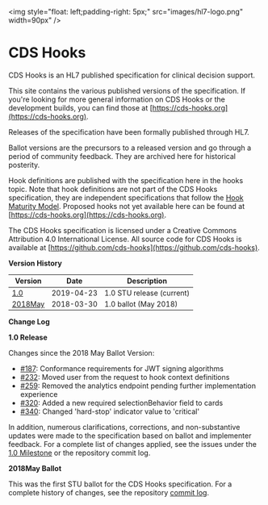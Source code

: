 <img style="float: left;padding-right: 5px;" src="images/hl7-logo.png" width=90px" />


# CDS Hooks

CDS Hooks is an HL7 published specification for clinical decision support.

This site contains the various published versions of the specification. If you're looking for more general information on CDS Hooks or the development builds, you can find those at [https://cds-hooks.org](https://cds-hooks.org).

Releases of the specification have been formally published through HL7.

Ballot versions are the precursors to a released version and go through a period of community feedback. They are archived here for historical posterity.

Hook definitions are published with the specification here in the hooks topic. Note that hook definitions are not part of the CDS Hooks specification, they are independent specifications that follow the [Hook Maturity Model](1.0/#hook-maturity-model). Proposed hooks not yet available here can be found at [https://cds-hooks.org](https://cds-hooks.org).

The CDS Hooks specification is licensed under a Creative Commons Attribution 4.0 International License. All source code for CDS Hooks is available at [https://github.com/cds-hooks](https://github.com/cds-hooks).

**Version History**

| Version                    | Date       | Description |
| -------------------------- | ---------- | ----------- |
| [1.0](1.0/)                | 2019-04-23 | 1.0 STU release (current) |
| [2018May](ballots/2018May) | 2018-03-30 | 1.0 ballot (May 2018) |

**Change Log**

**1.0 Release**

Changes since the 2018 May Ballot Version:

* [#187](https://github.com/cds-hooks/docs/issues/187): Conformance requirements for JWT signing algorithms
* [#232](https://github.com/cds-hooks/docs/issues/232): Moved user from the request to hook context definitions
* [#259](https://github.com/cds-hooks/docs/issues/259): Removed the analytics endpoint pending further implementation experience
* [#320](https://github.com/cds-hooks/docs/issues/320): Added a new required selectionBehavior field to cards
* [#340](https://github.com/cds-hooks/docs/issues/340): Changed 'hard-stop' indicator value to 'critical'

In addition, numerous clarifications, corrections, and non-substantive updates were made to the specification based on ballot and implementer feedback. For a complete list of changes applied, see the issues under the [1.0 Milestone](https://github.com/cds-hooks/docs/issues?q=is%3Aissue+is%3Aclosed+milestone%3A1.0) or the repository commit log.

**2018May Ballot**

This was the first STU ballot for the CDS Hooks specification. For a complete history of changes, see the repository [commit log](https://github.com/cds-hooks/docs/commits/master).
